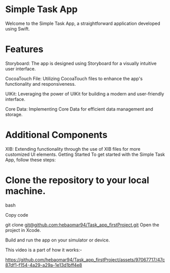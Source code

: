 # Simple Task App
Welcome to the Simple Task App, a straightforward application developed using Swift.

# Features
Storyboard: The app is designed using Storyboard for a visually intuitive user interface.

CocoaTouch File: Utilizing CocoaTouch files to enhance the app's functionality and responsiveness.

UIKit: Leveraging the power of UIKit for building a modern and user-friendly interface.

Core Data: Implementing Core Data for efficient data management and storage.

# Additional Components
XIB: Extending functionality through the use of XIB files for more customized UI elements.
Getting Started
To get started with the Simple Task App, follow these steps:

# Clone the repository to your local machine.

bash

Copy code

git clone [git@github.com:hebaomar94/Task_app_firstProject.git](https://github.com/hebaomar94/Task_app_firstProject.git)
Open the project in Xcode.

Build and run the app on your simulator or device.

This video is a part of how it works:-

https://github.com/hebaomar94/Task_app_firstProject/assets/97067717/47c87df1-f154-4a29-a29a-1e13d1bff4e8

